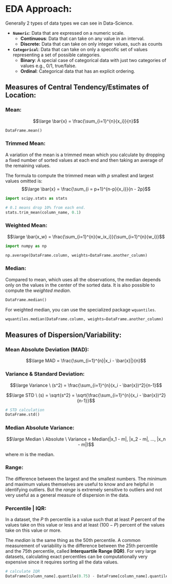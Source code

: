 # EDA Approach:

Generally 2 types of data types we can see in Data-Science.
- **`Numeric`**: Data that are expressed on a numeric scale.
    - **Continuous**: Data that can take on any value in an interval.
    - **Discrete:** Data that can take on only integer values, such as counts
- **`Categorical`**: Data that can take on only a specofic set of values representing a set of possible categories.
    - **Binary**: A special case of categorical data with just two categories of values e.g., 0/1, true/false.
    - **Ordinal**: Categorical data that has an explicit ordering.

## Measures of Central Tendency/Estimates of Location:

### **Mean:**

$$\large \bar{x} = \frac{\sum_{i=1}^{n}{x_i}}{n}$$

```python
DataFrame.mean()
```

### **Trimmed Mean:**
A variation of the mean is a trimmed mean which you calculate by dropping a fixed number of sorted values at each end and then taking an average of the remaining values.

The formula to compute the trimmed mean with $p$ smallest and largest values omitted is:
$$\large \bar{x} = \frac{\sum_{i = p+1}^{n-p}{x_i}}{n - 2p}$$

```python
import scipy.stats as stats

# 0.1 means drop 10% from each end.
stats.trim_mean(column_name, 0.1)
```

### **Weighted Mean**:

$$\large \bar{x_w} = \frac{\sum_{i=1}^{n}{w_ix_i}}{\sum_{i=1}^{n}{w_i}}$$

```python
import numpy as np

np.average(DataFrame.column, weights=DataFrame.another_column)
```

### **Median:**

Compared to mean, which uses all the observations, the median depends only on the values in the center of the sorted data. It is also possible to compute the *weighted median*.

```python
DataFrame.median()
```
For weighted median, you can use the specialized package `wquantiles`.
```python
wquantiles.median(DataFrame.column, weights=DataFrame.another_column)
```
## **Measures of Dispersion/Variability:**

### **Mean Absolute Deviation (MAD):**

$$\large MAD = \frac{\sum_{i=1}^{n}|x_i - \bar{x}|}{n}$$

### **Variance & Standard Deviation:**

$$\large Variance \ (s^2) = \frac{\sum_{i=1}^{n}(x_i - \bar{x})^2}{n-1}$$

$$\large STD \ (s) = \sqrt{s^2} = \sqrt{\frac{\sum_{i=1}^{n}(x_i - \bar{x})^2}{n-1}}$$

```python
# STD calculation
DataFrame.std()
```

### **Median Absolute Variance:**

$$\large Median \ Absolute \ Variance = Median(|x_1 - m|, |x_2 - m|, ..., |x_n - m|)$$

where $m$ is the median.

### **Range:**

The difference between the largest and the smallest numbers. The minimum and maximum values themselves are useful to know and are helpful in identifying outliers. But the *range* is extremely sensitive to outliers and not very useful as a general measure of dispersion in the data.

### **Percentile | IQR:**
In a dataset, the $P$ th percentile is a value such that at least $P$ percent of the values take on this value or less and at least $(100-P)$ percent of the values take on this value or more.

The $median$ is the same thing as the 50th percentile. A common measurement of variability is the difference between the 25th percentile and the 75th percentile, called **Interquartile Range (IQR)**. For very large datasets, calculating exact percentiles can be computationally very expensive since it requires sorting all the data values.

```python
# calculate IQR
DataFrame[column_name].quantile(0.75) - DataFrame[column_name].quantile(0.25)
```